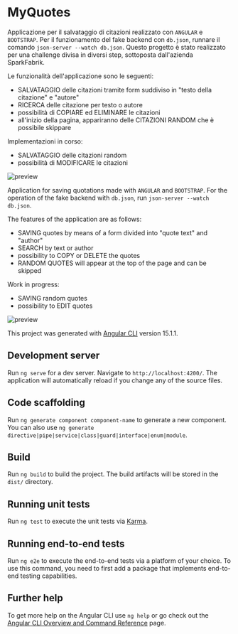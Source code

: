 # MyQuotes

Applicazione per il salvataggio di citazioni realizzato con ```ANGULAR``` e ```BOOTSTRAP```.
Per il funzionamento del fake backend con `db.json`, runnare il comando `json-server --watch db.json`.
Questo progetto è stato realizzato per una challenge divisa in diversi step, sottoposta dall'azienda SparkFabrik. <br>

Le funzionalità dell'applicazione sono le seguenti:
- SALVATAGGIO delle citazioni tramite form suddiviso in "testo della citazione" e "autore"
- RICERCA delle citazione per testo o autore
- possibilità di COPIARE ed ELIMINARE le citazioni
- all'inizio della pagina, appariranno delle CITAZIONI RANDOM che è possibile skippare

Implementazioni in corso:
- SALVATAGGIO delle citazioni random
- possibilità di MODIFICARE le citazioni

![preview](https://user-images.githubusercontent.com/107913694/216637523-6982d299-d9b9-4d73-9c9d-fcb3744b7373.png)

Application for saving quotations made with ```ANGULAR``` and ```BOOTSTRAP```.
For the operation of the fake backend with `db.json`, run `json-server --watch db.json`.

The features of the application are as follows:
- SAVING quotes by means of a form divided into "quote text" and "author"
- SEARCH by text or author
- possibility to COPY or DELETE the quotes
- RANDOM QUOTES will appear at the top of the page and can be skipped

Work in progress:
- SAVING random quotes
- possibility to EDIT quotes

![preview](https://user-images.githubusercontent.com/107913694/216637523-6982d299-d9b9-4d73-9c9d-fcb3744b7373.png)

This project was generated with [Angular CLI](https://github.com/angular/angular-cli) version 15.1.1.

## Development server

Run `ng serve` for a dev server. Navigate to `http://localhost:4200/`. The application will automatically reload if you change any of the source files.

## Code scaffolding

Run `ng generate component component-name` to generate a new component. You can also use `ng generate directive|pipe|service|class|guard|interface|enum|module`.

## Build

Run `ng build` to build the project. The build artifacts will be stored in the `dist/` directory.

## Running unit tests

Run `ng test` to execute the unit tests via [Karma](https://karma-runner.github.io).

## Running end-to-end tests

Run `ng e2e` to execute the end-to-end tests via a platform of your choice. To use this command, you need to first add a package that implements end-to-end testing capabilities.

## Further help

To get more help on the Angular CLI use `ng help` or go check out the [Angular CLI Overview and Command Reference](https://angular.io/cli) page.
